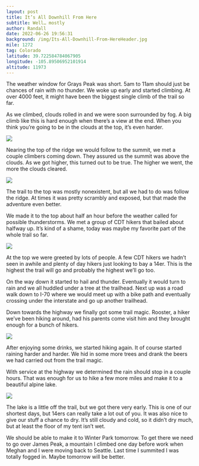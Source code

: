 ```yaml
---
layout: post
title: It’s All Downhill From Here
subtitle: Well… mostly
author: Randall
date: 2022-06-26 19:56:31
background: /img/Its-All-Downhill-From-HereHeader.jpg
mile: 1272
tag: Colorado
latitude: 39.722584784067905
longitude: -105.89506952101914
altitude: 11973
---
```

The weather window for Grays Peak was short. 5am to 11am should just be chances of rain with no thunder. We woke up early and started climbing. At over 4000 feet, it might have been the biggest single climb of the trail so far.

As we climbed, clouds rolled in and we were soon surrounded by fog. A big climb like this is hard enough when there’s a view at the end. When you think you’re going to be in the clouds at the top, it’s even harder.

<img src="/img/Its All Downhill From Here0.jpg" class="img-fluid">

Nearing the top of the ridge we would follow to the summit, we met a couple climbers coming down. They assured us the summit was above the clouds. As we got higher, this turned out to be true. The higher we went, the more the clouds cleared.

<img src="/img/Its All Downhill From Here1.jpg" class="img-fluid">

The trail to the top was mostly nonexistent, but all we had to do was follow the ridge. At times it was pretty scrambly and exposed, but that made the adventure even better.

We made it to the top about half an hour before the weather called for possible thunderstorms. We met a group of CDT hikers that bailed about halfway up. It’s kind of a shame, today was maybe my favorite part of the whole trail so far.

<img src="/img/Its All Downhill From Here2.jpg" class="img-fluid">

At the top we were greeted by lots of people. A few CDT hikers we hadn’t seen in awhile and plenty of day hikers just looking to bay a 14er. This is the highest the trail will go and probably the highest we’ll go too.

On the way down it started to hail and thunder. Eventually it would turn to rain and we all huddled under a tree at the trailhead. Next up was a road walk down to I-70 where we would meet up with a bike path and eventually crossing under the interstate and go up another trailhead.

Down towards the highway we finally got some trail magic. Rooster, a hiker we’ve been hiking around, had his parents come visit him and they brought enough for a bunch of hikers.

<img src="/img/Its All Downhill From Here3.jpg" class="img-fluid">

After enjoying some drinks, we started hiking again. It of course started raining harder and harder. We hid in some more trees and drank the beers we had carried out from the trail magic.

With service at the highway we determined the rain should stop in a couple hours. That was enough for us to hike a few more miles and make it to a beautiful alpine lake.

<img src="/img/Its All Downhill From Here4.jpg" class="img-fluid">

The lake is a little off the trail, but we got there very early. This is one of our shortest days, but 14ers can really take a lot out of you. It was also nice to give our stuff a chance to dry. It’s still cloudy and cold, so it didn’t dry much, but at least the floor of my tent isn’t wet.

We should be able to make it to Winter Park tomorrow. To get there we need to go over James Peak, a mountain I climbed one day before work when Meghan and I were moving back to Seattle. Last time I summited I was totally fogged in. Maybe tomorrow will be better.
